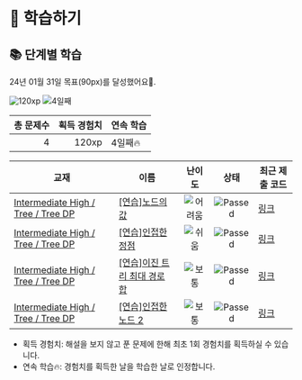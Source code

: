 # 📖 학습하기

## 📚 단계별 학습
24년 01월 31일 목표(90px)를 달성했어요🥳.

![120xp](https://img.shields.io/badge/EXP-120xp-%235cb85c.svg?for-the-badge)
![4일째](https://img.shields.io/badge/연속학습-4일째-%23E34F26.svg?for-the-badge)

|총 문제수|획득 경험치|연속 학습|
|---:|---:|---|
4|120xp|4일째🔥|

|교재|이름|난이도|상태|최근 제출 코드|
|---|---|:---:|:---:|---|
|[Intermediate High / Tree / Tree DP](https://www.codetree.ai/missions?missionId=9)|[[연습]노드의 값](https://www.codetree.ai/missions/9/problems/value-of-node)|![어려움][hard]|![Passed][passed]|[링크](https://github.com/abm12one/codetree-TILs/blob/main/240131/%EB%85%B8%EB%93%9C%EC%9D%98%20%EA%B0%92/value-of-node.cpp)|
|[Intermediate High / Tree / Tree DP](https://www.codetree.ai/missions?missionId=9)|[[연습]인접한 정점](https://www.codetree.ai/missions/9/problems/adjacent-node)|![쉬움][easy]|![Passed][passed]|[링크](https://github.com/abm12one/codetree-TILs/blob/main/240131/%EC%9D%B8%EC%A0%91%ED%95%9C%20%EC%A0%95%EC%A0%90/adjacent-node.cpp)|
|[Intermediate High / Tree / Tree DP](https://www.codetree.ai/missions?missionId=9)|[[연습]이진 트리 최대 경로 합](https://www.codetree.ai/missions/9/problems/binary-tree-maximum-path-sum)|![보통][medium]|![Passed][passed]|[링크](https://github.com/abm12one/codetree-TILs/blob/main/240131/%EC%9D%B4%EC%A7%84%20%ED%8A%B8%EB%A6%AC%20%EC%B5%9C%EB%8C%80%20%EA%B2%BD%EB%A1%9C%20%ED%95%A9/binary-tree-maximum-path-sum.cpp)|
|[Intermediate High / Tree / Tree DP](https://www.codetree.ai/missions?missionId=9)|[[연습]인접한 노드 2](https://www.codetree.ai/missions/9/problems/adjacent-node-2)|![보통][medium]|![Passed][passed]|[링크](https://github.com/abm12one/codetree-TILs/blob/main/240131/%EC%9D%B8%EC%A0%91%ED%95%9C%20%EB%85%B8%EB%93%9C%202/adjacent-node-2.cpp)|


* 획득 경험치: 해설을 보지 않고 푼 문제에 한해 최초 1회 경험치를 획득하실 수 있습니다.
* 연속 학습🔥: 경험치를 획득한 날을 학습한 날로 인정합니다.










[b5]: https://img.shields.io/badge/Bronze_5-%235D3E31.svg
[b4]: https://img.shields.io/badge/Bronze_4-%235D3E31.svg
[b3]: https://img.shields.io/badge/Bronze_3-%235D3E31.svg
[b2]: https://img.shields.io/badge/Bronze_2-%235D3E31.svg
[b1]: https://img.shields.io/badge/Bronze_1-%235D3E31.svg
[s5]: https://img.shields.io/badge/Silver_5-%23394960.svg
[s4]: https://img.shields.io/badge/Silver_4-%23394960.svg
[s3]: https://img.shields.io/badge/Silver_3-%23394960.svg
[s2]: https://img.shields.io/badge/Silver_2-%23394960.svg
[s1]: https://img.shields.io/badge/Silver_1-%23394960.svg
[g5]: https://img.shields.io/badge/Gold_5-%23FFC433.svg
[g4]: https://img.shields.io/badge/Gold_4-%23FFC433.svg
[g3]: https://img.shields.io/badge/Gold_3-%23FFC433.svg
[g2]: https://img.shields.io/badge/Gold_2-%23FFC433.svg
[g1]: https://img.shields.io/badge/Gold_1-%23FFC433.svg
[p5]: https://img.shields.io/badge/Platinum_5-%2376DDD8.svg
[p4]: https://img.shields.io/badge/Platinum_4-%2376DDD8.svg
[p3]: https://img.shields.io/badge/Platinum_3-%2376DDD8.svg
[p2]: https://img.shields.io/badge/Platinum_2-%2376DDD8.svg
[p1]: https://img.shields.io/badge/Platinum_1-%2376DDD8.svg
[passed]: https://img.shields.io/badge/Passed-%23009D27.svg
[failed]: https://img.shields.io/badge/Failed-%23D24D57.svg
[easy]: https://img.shields.io/badge/쉬움-%235cb85c.svg?for-the-badge
[medium]: https://img.shields.io/badge/보통-%23FFC433.svg?for-the-badge
[hard]: https://img.shields.io/badge/어려움-%23D24D57.svg?for-the-badge
